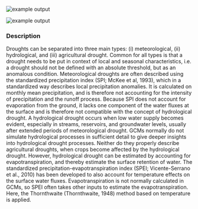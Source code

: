 

![example output](/data/recipes/recipe_spi_20181108_132957/plots/diagnostic1/script1/histplot.png "Example Output")


![example output](/data/recipes/recipe_spei_20181108_160736/plots/diagnostic1/script1/histplot.png "Example Output")

### Description
Droughts can be separated into three main types: (i) meteorological, (ii) hydrological,  and (iii) agricultural drought. Common for all types is that a drought needs to be put in context of local and seasonal characteristics, i.e. a drought should not be defined with an absolute threshold, but as an anomalous condition.
Meteorological droughts are often described using the standardized precipitation index (SPI; McKee et al, 1993), which in a standardized way describes local precipitation anomalies. It is calculated on monthly mean precipitation, and is therefore not accounting for the intensity of precipitation and the runoff process. Because SPI does not account for evaporation from the ground, it lacks one component of the water fluxes at the surface and is therefore not compatible with the concept of hydrological drought.
A hydrological drought occurs when low water supply becomes evident, especially in streams, reservoirs, and groundwater levels, usually after extended periods of meteorological drought. GCMs normally do not simulate hydrological processes in sufficient detail to give deeper insights into hydrological drought processes. Neither do they properly describe agricultural droughts, when crops become affected by the hydrological drought. However, hydrological drought can be estimated by accounting for evapotranspiration, and thereby estimate the surface retention of water. The standardized precipitation-evapotranspiration index (SPEI; Vicente-Serrano et al., 2010) has been developed to also account for temperature effects on the surface water fluxes. Evapotranspiration is not normally calculated in GCMs, so SPEI often takes other inputs to estimate the evapotranspiration. Here, the Thornthwaite (Thornthwaite, 1948) method based on temperature is applied.

